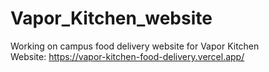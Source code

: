 # Vapor_Kitchen_website
Working on campus food delivery website for Vapor Kitchen                              
Website: https://vapor-kitchen-food-delivery.vercel.app/
